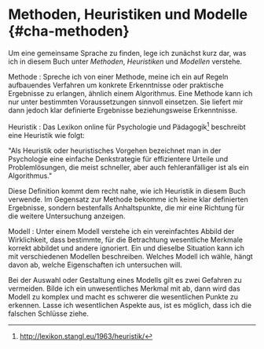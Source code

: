 # Methoden, Heuristiken und Modelle {#cha-methoden}

Um eine gemeinsame Sprache zu finden, lege ich zunächst kurz dar, was ich
in diesem Buch unter *Methoden*, *Heuristiken* und *Modellen* verstehe.

Methode
: Spreche ich von einer Methode, meine ich ein auf Regeln aufbauendes
  Verfahren um konkrete Erkenntnisse oder praktische Ergebnisse zu erlangen,
  ähnlich einem Algorithmus.
  Eine Methode kann ich nur unter bestimmten Voraussetzungen sinnvoll einsetzen.
  Sie liefert mir dann jedoch klar definierte Ergebnisse beziehungsweise
  Erkenntnisse.

Heuristik
: Das Lexikon online für Psychologie und Pädagogik[^lexikon-online]
  beschreibt eine Heuristik wie folgt:

  "Als Heuristik  oder heuristisches Vorgehen bezeichnet man in der
  Psychologie eine einfache Denkstrategie für effizientere Urteile und
  Problemlösungen, die meist schneller, aber auch fehleranfälliger ist als ein
  Algorithmus."

  Diese Definition kommt dem recht nahe, wie ich Heuristik in diesem Buch
  verwende.
  Im Gegensatz zur Methode bekomme ich keine klar definierten Ergebnisse,
  sondern bestenfalls Anhaltspunkte, die mir eine Richtung für die weitere
  Untersuchung anzeigen.

[^lexikon-online]: <http://lexikon.stangl.eu/1963/heuristik/>

Modell
: Unter einem Modell verstehe ich ein vereinfachtes Abbild der
  Wirklichkeit, dass bestimmte, für die Betrachtung wesentliche Merkmale
  korrekt abbildet und andere ignoriert.
  Ein und dieselbe Situation kann ich mit verschiedenen Modellen beschreiben.
  Welches Modell ich wähle, hängt davon ab, welche Eigenschaften ich
  untersuchen will.

  Bei der Auswahl oder Gestaltung eines Modells gilt es zwei Gefahren zu
  vermeiden.
  Bilde ich ein unwesentliches Merkmal mit ab, dann wird das Modell zu
  komplex und macht es schwerer die wesentlichen Punkte zu erkennen.
  Lasse ich wesentlichen Aspekte aus, ist es möglich, dass ich die falschen
  Schlüsse ziehe.


